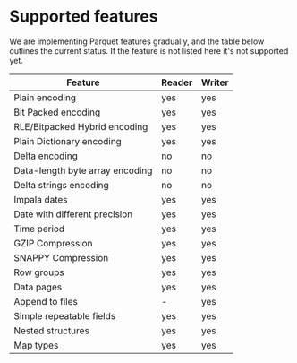 # Supported features

We are implementing Parquet features gradually, and the table below outlines the current status. If the feature is not listed here it's not supported yet.

|Feature|Reader|Writer|
|-------|------|------|
|Plain encoding|yes|yes|
|Bit Packed encoding|yes|yes|
|RLE/Bitpacked Hybrid encoding|yes|yes|
|Plain Dictionary encoding|yes|yes|
|Delta encoding|no|no|
|Data-length byte array encoding|no|no|
|Delta strings encoding|no|no|
|Impala dates|yes|yes|
|Date with different precision|yes|yes|
|Time period|yes|yes|
|GZIP Compression|yes|yes|
|SNAPPY Compression|yes|yes|
|Row groups|yes|yes|
|Data pages|yes|yes|
|Append to files|-|yes|
|Simple repeatable fields|yes|yes|
|Nested structures|yes|yes|
|Map types|yes|yes|
